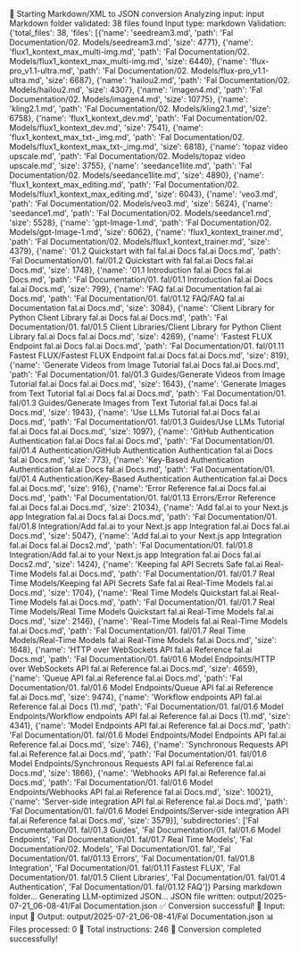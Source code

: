 🚀 Starting Markdown/XML to JSON conversion
Analyzing input: input
Markdown folder validated: 38 files found
Input type: markdown
Validation: {'total_files': 38, 'files': [{'name': 'seedream3.md', 'path': 'Fal Documentation/02. Models/seedream3.md', 'size': 4771}, {'name': 'flux1_kontext_max_multi-img.md', 'path': 'Fal Documentation/02. Models/flux1_kontext_max_multi-img.md', 'size': 6440}, {'name': 'flux-pro_v1.1-ultra.md', 'path': 'Fal Documentation/02. Models/flux-pro_v1.1-ultra.md', 'size': 6687}, {'name': 'hailou2.md', 'path': 'Fal Documentation/02. Models/hailou2.md', 'size': 4307}, {'name': 'imagen4.md', 'path': 'Fal Documentation/02. Models/imagen4.md', 'size': 10775}, {'name': 'kling2.1.md', 'path': 'Fal Documentation/02. Models/kling2.1.md', 'size': 6758}, {'name': 'flux1_kontext_dev.md', 'path': 'Fal Documentation/02. Models/flux1_kontext_dev.md', 'size': 7541}, {'name': 'flux1_kontext_max_txt-_img.md', 'path': 'Fal Documentation/02. Models/flux1_kontext_max_txt-_img.md', 'size': 6818}, {'name': 'topaz video upscale.md', 'path': 'Fal Documentation/02. Models/topaz video upscale.md', 'size': 3755}, {'name': 'seedance1lite.md', 'path': 'Fal Documentation/02. Models/seedance1lite.md', 'size': 4890}, {'name': 'flux1_kontext_max_editing.md', 'path': 'Fal Documentation/02. Models/flux1_kontext_max_editing.md', 'size': 6043}, {'name': 'veo3.md', 'path': 'Fal Documentation/02. Models/veo3.md', 'size': 5624}, {'name': 'seedance1.md', 'path': 'Fal Documentation/02. Models/seedance1.md', 'size': 5528}, {'name': 'gpt-Image-1.md', 'path': 'Fal Documentation/02. Models/gpt-Image-1.md', 'size': 6062}, {'name': 'flux1_kontext_trainer.md', 'path': 'Fal Documentation/02. Models/flux1_kontext_trainer.md', 'size': 4379}, {'name': '01.2 Quickstart with fal  fal.ai Docs  fal.ai Docs.md', 'path': 'Fal Documentation/01. fal/01.2 Quickstart with fal  fal.ai Docs  fal.ai Docs.md', 'size': 1748}, {'name': '01.1 Introduction  fal.ai Docs  fal.ai Docs.md', 'path': 'Fal Documentation/01. fal/01.1 Introduction  fal.ai Docs  fal.ai Docs.md', 'size': 799}, {'name': 'FAQ  fal.ai Documentation  fal.ai Docs.md', 'path': 'Fal Documentation/01. fal/01.12 FAQ/FAQ  fal.ai Documentation  fal.ai Docs.md', 'size': 3084}, {'name': 'Client Library for Python Client Library  fal.ai Docs  fal.ai Docs.md', 'path': 'Fal Documentation/01. fal/01.5 Client Libraries/Client Library for Python Client Library  fal.ai Docs  fal.ai Docs.md', 'size': 4269}, {'name': 'Fastest FLUX Endpoint  fal.ai Docs  fal.ai Docs.md', 'path': 'Fal Documentation/01. fal/01.11 Fastest FLUX/Fastest FLUX Endpoint  fal.ai Docs  fal.ai Docs.md', 'size': 819}, {'name': 'Generate Videos from Image Tutorial  fal.ai Docs  fal.ai Docs.md', 'path': 'Fal Documentation/01. fal/01.3 Guides/Generate Videos from Image Tutorial  fal.ai Docs  fal.ai Docs.md', 'size': 1643}, {'name': 'Generate Images from Text Tutorial  fal.ai Docs  fal.ai Docs.md', 'path': 'Fal Documentation/01. fal/01.3 Guides/Generate Images from Text Tutorial  fal.ai Docs  fal.ai Docs.md', 'size': 1943}, {'name': 'Use LLMs Tutorial  fal.ai Docs  fal.ai Docs.md', 'path': 'Fal Documentation/01. fal/01.3 Guides/Use LLMs Tutorial  fal.ai Docs  fal.ai Docs.md', 'size': 1097}, {'name': 'GitHub Authentication Authentication  fal.ai Docs  fal.ai Docs.md', 'path': 'Fal Documentation/01. fal/01.4 Authentication/GitHub Authentication Authentication  fal.ai Docs  fal.ai Docs.md', 'size': 773}, {'name': 'Key-Based Authentication Authentication  fal.ai Docs  fal.ai Docs.md', 'path': 'Fal Documentation/01. fal/01.4 Authentication/Key-Based Authentication Authentication  fal.ai Docs  fal.ai Docs.md', 'size': 916}, {'name': 'Error Reference  fal.ai Docs  fal.ai Docs.md', 'path': 'Fal Documentation/01. fal/01.13 Errors/Error Reference  fal.ai Docs  fal.ai Docs.md', 'size': 21034}, {'name': 'Add fal.ai to your Next.js app Integration  fal.ai Docs  fal.ai Docs.md', 'path': 'Fal Documentation/01. fal/01.8 Integration/Add fal.ai to your Next.js app Integration  fal.ai Docs  fal.ai Docs.md', 'size': 5047}, {'name': 'Add fal.ai to your Next.js app Integration  fal.ai Docs  fal.ai Docs2.md', 'path': 'Fal Documentation/01. fal/01.8 Integration/Add fal.ai to your Next.js app Integration  fal.ai Docs  fal.ai Docs2.md', 'size': 1424}, {'name': 'Keeping fal API Secrets Safe  fal.ai Real-Time Models  fal.ai Docs.md', 'path': 'Fal Documentation/01. fal/01.7 Real Time Models/Keeping fal API Secrets Safe  fal.ai Real-Time Models  fal.ai Docs.md', 'size': 1704}, {'name': 'Real Time Models Quickstart  fal.ai Real-Time Models  fal.ai Docs.md', 'path': 'Fal Documentation/01. fal/01.7 Real Time Models/Real Time Models Quickstart  fal.ai Real-Time Models  fal.ai Docs.md', 'size': 2146}, {'name': 'Real-Time Models  fal.ai Real-Time Models  fal.ai Docs.md', 'path': 'Fal Documentation/01. fal/01.7 Real Time Models/Real-Time Models  fal.ai Real-Time Models  fal.ai Docs.md', 'size': 1648}, {'name': 'HTTP over WebSockets API  fal.ai Reference  fal.ai Docs.md', 'path': 'Fal Documentation/01. fal/01.6 Model Endpoints/HTTP over WebSockets API  fal.ai Reference  fal.ai Docs.md', 'size': 4659}, {'name': 'Queue API  fal.ai Reference  fal.ai Docs.md', 'path': 'Fal Documentation/01. fal/01.6 Model Endpoints/Queue API  fal.ai Reference  fal.ai Docs.md', 'size': 9474}, {'name': 'Workflow endpoints API  fal.ai Reference  fal.ai Docs (1).md', 'path': 'Fal Documentation/01. fal/01.6 Model Endpoints/Workflow endpoints API  fal.ai Reference  fal.ai Docs (1).md', 'size': 4341}, {'name': 'Model Endpoints API  fal.ai Reference  fal.ai Docs.md', 'path': 'Fal Documentation/01. fal/01.6 Model Endpoints/Model Endpoints API  fal.ai Reference  fal.ai Docs.md', 'size': 746}, {'name': 'Synchronous Requests API  fal.ai Reference  fal.ai Docs.md', 'path': 'Fal Documentation/01. fal/01.6 Model Endpoints/Synchronous Requests API  fal.ai Reference  fal.ai Docs.md', 'size': 1866}, {'name': 'Webhooks API  fal.ai Reference  fal.ai Docs.md', 'path': 'Fal Documentation/01. fal/01.6 Model Endpoints/Webhooks API  fal.ai Reference  fal.ai Docs.md', 'size': 10021}, {'name': 'Server-side integration API  fal.ai Reference  fal.ai Docs.md', 'path': 'Fal Documentation/01. fal/01.6 Model Endpoints/Server-side integration API  fal.ai Reference  fal.ai Docs.md', 'size': 3579}], 'subdirectories': ['Fal Documentation/01. fal/01.3 Guides', 'Fal Documentation/01. fal/01.6 Model Endpoints', 'Fal Documentation/01. fal/01.7 Real Time Models', 'Fal Documentation/02. Models', 'Fal Documentation/01. fal', 'Fal Documentation/01. fal/01.13 Errors', 'Fal Documentation/01. fal/01.8 Integration', 'Fal Documentation/01. fal/01.11 Fastest FLUX', 'Fal Documentation/01. fal/01.5 Client Libraries', 'Fal Documentation/01. fal/01.4 Authentication', 'Fal Documentation/01. fal/01.12 FAQ']}
Parsing markdown folder...
Generating LLM-optimized JSON...
JSON file written: output/2025-07-21_06-08-41/Fal Documentation.json
✅ Conversion successful!
📁 Input: input
📄 Output: output/2025-07-21_06-08-41/Fal Documentation.json
📊 Files processed: 0
📝 Total instructions: 246
🎉 Conversion completed successfully!
